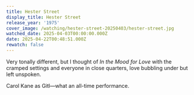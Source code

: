 ```yaml
---
title: Hester Street
display_title: Hester Street
release_year: '1975'
cover_image: /watching/hester-street-20250403/hester-street.jpg
watched_date: 2025-04-03T00:00:00.000Z
date: 2025-04-22T00:48:51.000Z
rewatch: false
---
```

Very tonally different, but I thought of _In the Mood for Love_ with the cramped settings and everyone in close quarters, love bubbling under but left unspoken.

Carol Kane as Gitl—what an all-time performance.
